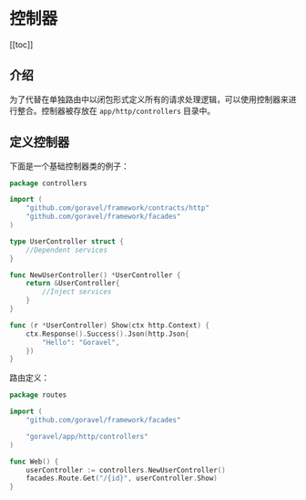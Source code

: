 # 控制器

[[toc]]

## 介绍

为了代替在单独路由中以闭包形式定义所有的请求处理逻辑，可以使用控制器来进行整合。控制器被存放在 `app/http/controllers` 目录中。

## 定义控制器

下面是一个基础控制器类的例子：

```go
package controllers

import (
	"github.com/goravel/framework/contracts/http"
	"github.com/goravel/framework/facades"
)

type UserController struct {
	//Dependent services
}

func NewUserController() *UserController {
	return &UserController{
		//Inject services
	}
}

func (r *UserController) Show(ctx http.Context) {
	ctx.Response().Success().Json(http.Json{
		"Hello": "Goravel",
	})
}
```

路由定义：

```go
package routes

import (
	"github.com/goravel/framework/facades"

	"goravel/app/http/controllers"
)

func Web() {
	userController := controllers.NewUserController()
	facades.Route.Get("/{id}", userController.Show)
}
```
